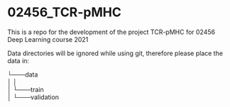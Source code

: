 # 02456_TCR-pMHC
This is a repo for the development of the project TCR-pMHC for 02456 Deep Learning course 2021


Data directories will be ignored while using git, therefore please place the data in:

└───data \
│   │\
│   └───train\
│   └───validation
